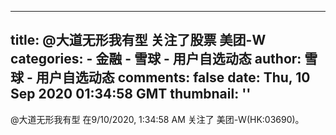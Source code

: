 
---
title: @大道无形我有型 关注了股票 美团-W
categories: 
    - 金融
    - 雪球 - 用户自选动态
author: 雪球 - 用户自选动态
comments: false
date: Thu, 10 Sep 2020 01:34:58 GMT
thumbnail: ''
---

<div>   
@大道无形我有型 在9/10/2020, 1:34:58 AM 关注了 美团-W(HK:03690)。  
</div>
            